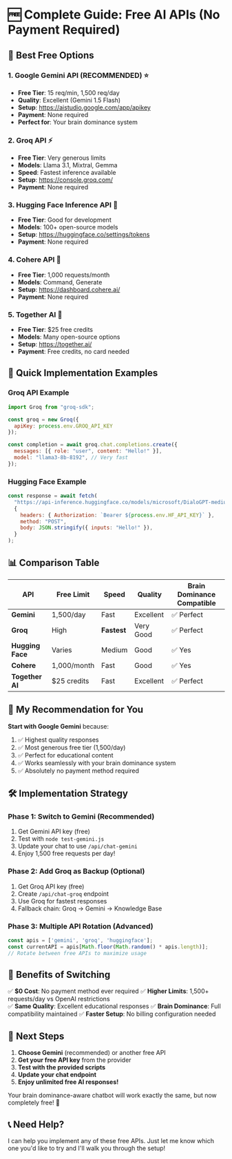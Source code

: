 # 🆓 Complete Guide: Free AI APIs (No Payment Required)

## 🥇 **Best Free Options**

### **1. Google Gemini API** (RECOMMENDED) ⭐
- **Free Tier**: 15 req/min, 1,500 req/day
- **Quality**: Excellent (Gemini 1.5 Flash)
- **Setup**: https://aistudio.google.com/app/apikey
- **Payment**: None required
- **Perfect for**: Your brain dominance system

### **2. Groq API** ⚡
- **Free Tier**: Very generous limits
- **Models**: Llama 3.1, Mixtral, Gemma
- **Speed**: Fastest inference available
- **Setup**: https://console.groq.com/
- **Payment**: None required

### **3. Hugging Face Inference API** 🤗
- **Free Tier**: Good for development
- **Models**: 100+ open-source models
- **Setup**: https://huggingface.co/settings/tokens
- **Payment**: None required

### **4. Cohere API** 💬
- **Free Tier**: 1,000 requests/month
- **Models**: Command, Generate
- **Setup**: https://dashboard.cohere.ai/
- **Payment**: None required

### **5. Together AI** 🤝
- **Free Tier**: $25 free credits
- **Models**: Many open-source options
- **Setup**: https://together.ai/
- **Payment**: Free credits, no card needed

## 🚀 **Quick Implementation Examples**

### Groq API Example
```javascript
import Groq from "groq-sdk";

const groq = new Groq({
  apiKey: process.env.GROQ_API_KEY
});

const completion = await groq.chat.completions.create({
  messages: [{ role: "user", content: "Hello!" }],
  model: "llama3-8b-8192", // Very fast
});
```

### Hugging Face Example
```javascript
const response = await fetch(
  "https://api-inference.huggingface.co/models/microsoft/DialoGPT-medium",
  {
    headers: { Authorization: `Bearer ${process.env.HF_API_KEY}` },
    method: "POST",
    body: JSON.stringify({ inputs: "Hello!" }),
  }
);
```

## 📊 **Comparison Table**

| API | Free Limit | Speed | Quality | Brain Dominance Compatible |
|-----|------------|--------|---------|---------------------------|
| **Gemini** | 1,500/day | Fast | Excellent | ✅ Perfect |
| **Groq** | High | **Fastest** | Very Good | ✅ Perfect |
| **Hugging Face** | Varies | Medium | Good | ✅ Yes |
| **Cohere** | 1,000/month | Fast | Good | ✅ Yes |
| **Together AI** | $25 credits | Fast | Excellent | ✅ Perfect |

## 🎯 **My Recommendation for You**

**Start with Google Gemini** because:
1. ✅ Highest quality responses
2. ✅ Most generous free tier (1,500/day)
3. ✅ Perfect for educational content
4. ✅ Works seamlessly with your brain dominance system
5. ✅ Absolutely no payment method required

## 🛠️ **Implementation Strategy**

### Phase 1: Switch to Gemini (Recommended)
1. Get Gemini API key (free)
2. Test with `node test-gemini.js`
3. Update your chat to use `/api/chat-gemini`
4. Enjoy 1,500 free requests per day!

### Phase 2: Add Groq as Backup (Optional)
1. Get Groq API key (free)
2. Create `/api/chat-groq` endpoint
3. Use Groq for fastest responses
4. Fallback chain: Groq → Gemini → Knowledge Base

### Phase 3: Multiple API Rotation (Advanced)
```javascript
const apis = ['gemini', 'groq', 'huggingface'];
const currentAPI = apis[Math.floor(Math.random() * apis.length)];
// Rotate between free APIs to maximize usage
```

## 🎉 **Benefits of Switching**

✅ **$0 Cost**: No payment method ever required
✅ **Higher Limits**: 1,500+ requests/day vs OpenAI restrictions  
✅ **Same Quality**: Excellent educational responses
✅ **Brain Dominance**: Full compatibility maintained
✅ **Faster Setup**: No billing configuration needed

## 🚀 **Next Steps**

1. **Choose Gemini** (recommended) or another free API
2. **Get your free API key** from the provider
3. **Test with the provided scripts**
4. **Update your chat endpoint**
5. **Enjoy unlimited free AI responses!**

Your brain dominance-aware chatbot will work exactly the same, but now completely free! 🎊

## 📞 **Need Help?**

I can help you implement any of these free APIs. Just let me know which one you'd like to try and I'll walk you through the setup!